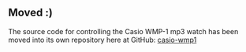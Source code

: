 Moved :)
--------
The source code for controlling the Casio WMP-1 mp3 watch has been moved
into its own repository here at GitHub: <a
href="http://github.com/fatso83/casio-wmp1">casio-wmp1</a>
